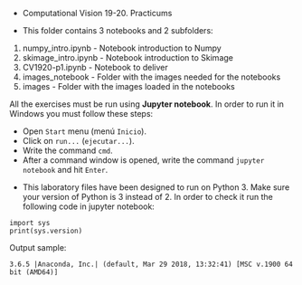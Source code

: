 * Computational Vision 19-20. Practicums 

* This folder contains 3 notebooks and 2 subfolders:

1. numpy_intro.ipynb   - Notebook introduction to Numpy
2. skimage_intro.ipynb - Notebook introduction to Skimage
3. CV1920-p1.ipynb     - Notebook to deliver
4. images_notebook     - Folder with the images needed for the notebooks
5. images              - Folder with the images loaded in the notebooks


All the exercises must be run using **Jupyter notebook**.
In order to run it in Windows you must follow these steps:

- Open `Start` menu (menú `Inicio`).
- Click on `run...` (`ejecutar...`).
- Write the command `cmd`.
- After a command window is opened, write the command `jupyter notebook` and hit `Enter`.

* This laboratory files have been designed to run on Python 3. Make sure your version of Python is 3 instead of 2. In order to check it run the following code in jupyter notebook:

```
import sys
print(sys.version)
```

Output sample:
```
3.6.5 |Anaconda, Inc.| (default, Mar 29 2018, 13:32:41) [MSC v.1900 64 bit (AMD64)]
```
